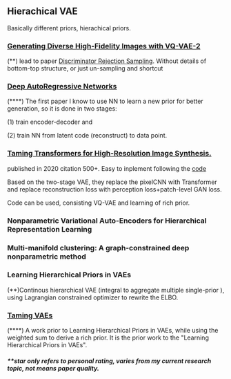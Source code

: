 ## Hierachical VAE 

Basically different priors, hierachical priors.

### [Generating Diverse High-Fidelity Images with VQ-VAE-2](https://arxiv.org/pdf/1906.00446.pdf)

  (**) lead to paper [Discriminator Rejection Sampling](https://arxiv.org/pdf/1810.06758.pdf). Without details of bottom-top structure, or just un-sampling and shortcut
  
### [Deep AutoRegressive Networks](https://arxiv.org/abs/1310.8499)

  (****) The first paper I know to use NN to learn a new prior for better generation, so it is done in two stages:
  
  (1) train encoder-decoder and
  
  (2) train NN from latent code (reconstruct) to data point.
  
### [Taming Transformers for High-Resolution Image Synthesis.](https://arxiv.org/pdf/2012.09841.pdf) 

published in 2020 citation 500+. Easy to inplement following the [code](https://github.com/CompVis/taming-transformers)

Based on the two-stage VAE, they replace the pixelCNN with Transformer and replace reconstruction loss with perception loss+patch-level GAN loss.

Code can be used, consisting VQ-VAE and learning of rich prior.

### Nonparametric Variational Auto-Encoders for Hierarchical Representation Learning

### Multi-manifold clustering: A graph-constrained deep nonparametric method

### Learning Hierarchical Priors in VAEs

(**)Continous hierarchical VAE (integral to aggregate multiple single-prior ), using Lagrangian constrained optimizer to rewrite the ELBO.

### [Taming VAEs](https://arxiv.org/pdf/1810.00597.pdf)

(****) A work prior to Learning Hierarchical Priors in VAEs, while using the weighted sum to derive a rich prior. It is the prior work to the "Learning Hierarchical Priors in VAEs".



##### **star only refers to personal rating, varies from my current research topic, not means paper quality.
